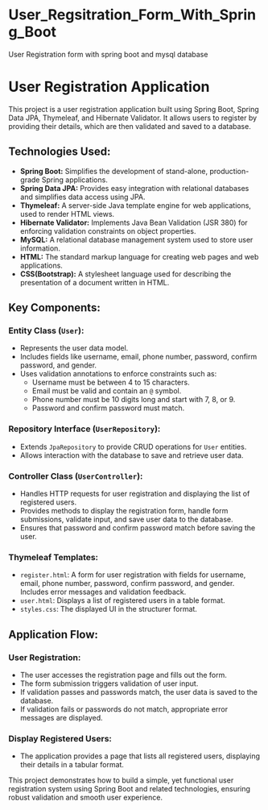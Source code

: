 # User_Regsitration_Form_With_Spring_Boot
User Registration form with spring boot and mysql database


<!DOCTYPE html>
<html lang="en">
<head>
    <meta charset="UTF-8">
    <title>User Registration Application</title>
</head>
<body>

<h1>User Registration Application</h1>

<p>This project is a user registration application built using Spring Boot, Spring Data JPA, Thymeleaf, and Hibernate Validator. It allows users to register by providing their details, which are then validated and saved to a database.</p>

<h2>Technologies Used:</h2>
<ul>
    <li><b>Spring Boot:</b> Simplifies the development of stand-alone, production-grade Spring applications.</li>
    <li><b>Spring Data JPA:</b> Provides easy integration with relational databases and simplifies data access using JPA.</li>
    <li><b>Thymeleaf:</b> A server-side Java template engine for web applications, used to render HTML views.</li>
    <li><b>Hibernate Validator:</b> Implements Java Bean Validation (JSR 380) for enforcing validation constraints on object properties.</li>
    <li><b>MySQL:</b> A relational database management system used to store user information.</li>
    <li><b>HTML:</b> The standard markup language for creating web pages and web applications.</li>
    <li><b>CSS(Bootstrap):</b> A stylesheet language used for describing the presentation of a document written in HTML.</li>
</ul>

<h2>Key Components:</h2>

<h3>Entity Class (<code>User</code>):</h3>
<ul>
    <li>Represents the user data model.</li>
    <li>Includes fields like username, email, phone number, password, confirm password, and gender.</li>
    <li>Uses validation annotations to enforce constraints such as:
        <ul>
            <li>Username must be between 4 to 15 characters.</li>
            <li>Email must be valid and contain an <code>@</code> symbol.</li>
            <li>Phone number must be 10 digits long and start with 7, 8, or 9.</li>
            <li>Password and confirm password must match.</li>
        </ul>
    </li>
</ul>

<h3>Repository Interface (<code>UserRepository</code>):</h3>
<ul>
    <li>Extends <code>JpaRepository</code> to provide CRUD operations for <code>User</code> entities.</li>
    <li>Allows interaction with the database to save and retrieve user data.</li>
</ul>

<h3>Controller Class (<code>UserController</code>):</h3>
<ul>
    <li>Handles HTTP requests for user registration and displaying the list of registered users.</li>
    <li>Provides methods to display the registration form, handle form submissions, validate input, and save user data to the database.</li>
    <li>Ensures that password and confirm password match before saving the user.</li>
</ul>

<h3>Thymeleaf Templates:</h3>
<ul>
    <li><code>register.html</code>: A form for user registration with fields for username, email, phone number, password, confirm password, and gender. Includes error messages and validation feedback.</li>
    <li><code>user.html</code>: Displays a list of registered users in a table format.</li>
    <li><code>styles.css</code>: The displayed UI in the structurer format.</li>

</ul>

<h2>Application Flow:</h2>

<h3>User Registration:</h3>
<ul>
    <li>The user accesses the registration page and fills out the form.</li>
    <li>The form submission triggers validation of user input.</li>
    <li>If validation passes and passwords match, the user data is saved to the database.</li>
    <li>If validation fails or passwords do not match, appropriate error messages are displayed.</li>
</ul>

<h3>Display Registered Users:</h3>
<ul>
    <li>The application provides a page that lists all registered users, displaying their details in a tabular format.</li>
</ul>

<p>This project demonstrates how to build a simple, yet functional user registration system using Spring Boot and related technologies, ensuring robust validation and smooth user experience.</p>

</body>
</html>
